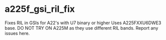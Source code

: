 # a225f_gsi_ril_fix
Fixes RIL in GSIs for A22's with U7 binary or higher
Uses A225FXXU6DWE3 base.
DO NOT TRY ON A225M as they use different RIL bands.
Report any issues here.
